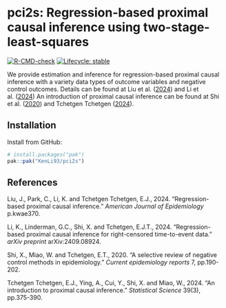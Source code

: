 
<!-- README.md is generated from README.Rmd. Please edit that file -->

# pci2s: Regression-based proximal causal inference using two-stage-least-squares

<!-- badges: start -->

[![R-CMD-check](https://github.com/r-lib/usethis/actions/workflows/R-CMD-check.yaml/badge.svg)](https://github.com/r-lib/usethis/actions/workflows/R-CMD-check.yaml)
[![Lifecycle:
stable](https://img.shields.io/badge/lifecycle-stable-brightgreen.svg)](https://lifecycle.r-lib.org/articles/stages.html#stable)
<!-- badges: end -->

We provide estimation and inference for regression-based proximal causal
inference with a variety data types of outcome variables and negative
control outcomes. Details can be found at Liu et
al. ([2024](#ref-p2sls-glm)) and Li et al. ([2024](#ref-p2sls-ah)) An
introduction of proximal causal inference can be found at Shi et
al. ([2020](#ref-review)) and Tchetgen Tchetgen ([2024](#ref-intro)).

## Installation

Install from GitHub:

``` r
# install.packages("pak")
pak::pak("KenLi93/pci2s")
```

## References

<div id="refs" class="references">

<div id="ref-p2sls-glm">

Liu, J., Park, C., Li, K. and Tchetgen Tchetgen, E.J., 2024.
“Regression-based proximal causal inference.” *American Journal of
Epidemiology* p.kwae370.

</div>

<div id="ref-p2sls-ah">

Li, K., Linderman, G.C., Shi, X. and Tchetgen, E.J.T., 2024.
“Regression-based proximal causal inference for right-censored
time-to-event data.” *arXiv preprint* arXiv:2409.08924.

</div>

<div id="ref-review">

Shi, X., Miao, W. and Tchetgen, E.T., 2020. “A selective review of
negative control methods in epidemiology.” *Current epidemiology
reports* 7, pp.190-202.

</div>

<div id="ref-intro">

Tchetgen Tchetgen, E.J., Ying, A., Cui, Y., Shi, X. and Miao, W., 2024.
“An introduction to proximal causal inference.” *Statistical Science*
39(3), pp.375-390.

</div>

</div>
